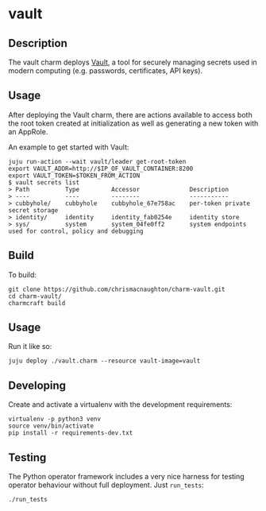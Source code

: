 # vault

## Description

The vault charm deploys [Vault][vault-upstream], a tool for securely managing
secrets used in modern computing (e.g. passwords, certificates, API keys).


## Usage

After deploying the Vault charm, there are actions available to access both
the root token created at initialization as well as generating a new token
with an AppRole.

An example to get started with Vault:

    juju run-action --wait vault/leader get-root-token
    export VAULT_ADDR=http://$IP_OF_VAULT_CONTAINER:8200
    export VAULT_TOKEN=$TOKEN_FROM_ACTION
    $ vault secrets list
    > Path          Type         Accessor              Description
    > ----          ----         --------              -----------
    > cubbyhole/    cubbyhole    cubbyhole_67e758ac    per-token private secret storage
    > identity/     identity     identity_fab0254e     identity store
    > sys/          system       system_04fe0ff2       system endpoints used for control, policy and debugging

## Build

To build:

    git clone https://github.com/chrismacnaughton/charm-vault.git
    cd charm-vault/
    charmcraft build

## Usage

Run it like so:

    juju deploy ./vault.charm --resource vault-image=vault

## Developing

Create and activate a virtualenv with the development requirements:

    virtualenv -p python3 venv
    source venv/bin/activate
    pip install -r requirements-dev.txt

## Testing

The Python operator framework includes a very nice harness for testing
operator behaviour without full deployment. Just `run_tests`:

    ./run_tests

<!-- LINKS -->

[vault-upstream]: https://www.vaultproject.io/docs/what-is-vault/